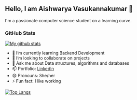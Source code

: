 
## Hello, I am Aishwarya Vasukannakumar 👋

I'm a passionate computer science student on a learning curve.   

### GitHub Stats

[![My github stats](https://github-readme-stats.vercel.app/api?username=aishwaryavasu0509&count_private=true&show_icons=true&theme=gotham)](https://github.com/anuraghazra/github-readme-stats)

<!-- - 🔭 I’m currently working on ArcGis -->
- 🌱 I’m currently learning Backend Development
- 👯 I’m looking to collaborate on projects
- 💬 Ask me about Data structures, algorithms and databases
- 📫 Portfolio: [LinkedIn]()
- 😄 Pronouns: She/her
- ⚡ Fun fact: I like working  

[![Top Langs](https://github-readme-stats.vercel.app/api/top-langs/?username=aishwaryavasu0509i&layout=compact&theme=gotham&hide_border=true&langs_count=10)](https://github.com/aishwaryavasu0509)
